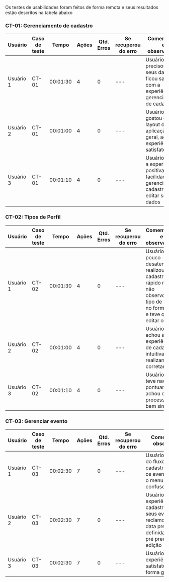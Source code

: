 Os testes de usabilidades foram feitos de forma remota e seus resultados estão descritos na tabela abaixo

### CT-01: Gerenciamento de cadastro

| **Usuário** 	| **Caso de teste** 	| **Tempo** | **Ações** | **Qtd. Erros** | **Se recuperou do erro** | **Comentários e observações** |
| --- 	| --- 	| --- | ---  | --- | --- | --- |
| Usuário 1	 | CT-01 	| 00:01:30 | 4  | 0 | --- | Usuário precisou editar seus dados e ficou satisfeito com a experiência de gerenciamento de cadastro|
| Usuário 2 | CT-01 	| 00:01:00 | 4  | 0 | --- | Usuário gostou do layout da aplicação, no geral, achou a experiência satisfatória|
| Usuário 3	| CT-01	 | 00:01:10 | 4  | 0 | --- | Usuário achou a experiência positiva, teve facilidade para gerenciar seu cadastro e editar seus dados |

### CT-02: Tipos de Perfil

| **Usuário** 	| **Caso de teste** 	| **Tempo** | **Ações** | **Qtd. Erros** | **Se recuperou do erro** | **Comentários e observações** |
| --- 	| --- 	| --- | ---  | --- | --- | --- |
| Usuário 1	 | CT-02 	| 00:01:30 | 4  | 0 | --- | Usuário um pouco desatento, realizou o cadastro rápido mas não observou o tipo de perfil no formulário e teve que editar o perfil |
| Usuário 2 | CT-02 	| 00:01:00 | 4  | 0 | --- | Usuário achou a experiência de cadastro intuitiva, realizando corretamente |
| Usuário 3	| CT-02	 | 00:01:10 | 4 | 0 | --- | Usuário não teve nada a pontuar, achou o processo bem simples |

### CT-03: Gerenciar evento

| **Usuário** 	| **Caso de teste** 	| **Tempo** | **Ações** | **Qtd. Erros** | **Se recuperou do erro** | **Comentários e observações** |
| --- 	| --- 	| --- | ---  | --- | --- | --- |
| Usuário 1	 | CT-03	| 00:02:30 | 7  | 0 | --- | Usuário não gostou do fluxo para cadastrar/gerenciar os eventos, achou o menu lateral confuso |
| Usuário 2 | CT-03 	| 00:02:30 | 7  | 0 | --- | Usuário gostou da experiência de cadastrar/gerenciar seus eventos mas reclamou que a data previamente definida não veio pré preenchida na edição |
| Usuário 3	| CT-03	 | 00:02:30 | 7  | 0 | --- | Usuário achou a experiência satisfatória de forma geral|

